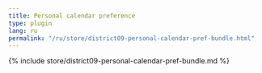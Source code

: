 ```yaml
---
title: Personal calendar preference
type: plugin
lang: ru
permalink: "/ru/store/district09-personal-calendar-pref-bundle.html"
---
```


{% include store/district09-personal-calendar-pref-bundle.md %}
